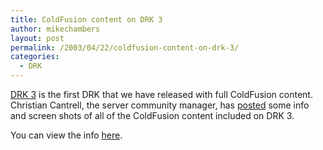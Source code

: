 ```yaml
---
title: ColdFusion content on DRK 3
author: mikechambers
layout: post
permalink: /2003/04/22/coldfusion-content-on-drk-3/
categories:
  - DRK
---
```



[DRK 3][1] is the first DRK that we have released with full ColdFusion content. Christian Cantrell, the server community manager, has [posted][2] some info and screen shots of all of the ColdFusion content included on DRK 3.

You can view the info [here][2].

 [1]: http://www.macromedia.com/software/drk/productinfo/product_overview/volume3/
 [2]: http://www.markme.com/cantrell/archives/002279.cfm